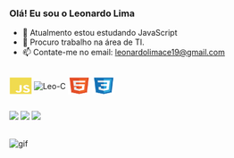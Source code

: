 ### Olá! Eu sou o Leonardo Lima

- 🌱 Atualmento estou estudando JavaScript
- 🏁 Procuro trabalho na área de TI.
- 📫 Contate-me no email: leonardolimace19@gmail.com

<div style="display: inline_block"><br>
  <img align="center" alt="Leo-Js" height="30" width="40" src="https://raw.githubusercontent.com/devicons/devicon/master/icons/javascript/javascript-plain.svg">
  <img align="center" alt="Leo-C" height="30" width="40" 
<img src="https://cdn.jsdelivr.net/gh/devicons/devicon/icons/c/c-original.svg" />          
  <img align="center" alt="Leo-HTML" height="30" width="40" src="https://raw.githubusercontent.com/devicons/devicon/master/icons/html5/html5-original.svg">
  <img align="center" alt="Leo-CSS" height="30" width="40" src="https://raw.githubusercontent.com/devicons/devicon/master/icons/css3/css3-original.svg">
</div>


##


<div> 
  <a href = "leonardolimace19@gmail.com"><img src="https://img.shields.io/badge/-Gmail-%23333?style=for-the-badge&logo=gmail&logoColor=white" target="_blank"></a>
  <a href="https://www.linkedin.com/in/leonardo-de-lima-cezar-b3ab65265/" target="_blank"><img src="https://img.shields.io/badge/-LinkedIn-%230077B5?style=for-the-badge&logo=linkedin&logoColor=white" target="_blank"></a>   
   <a href = "https://wa.me/5511950238279"><img src="https://img.shields.io/badge/WhatsApp-25D366?style=for-the-badge&logo=whatsapp&logoColor=white" target="_blank"></a>
  
 
  
  ##
      
  
  <img align="center" alt="gif" height="83" width="110" src="https://media.tenor.com/XKNjuLjL7W8AAAAM/naruto-thumbs-up.gif">  
</div>
